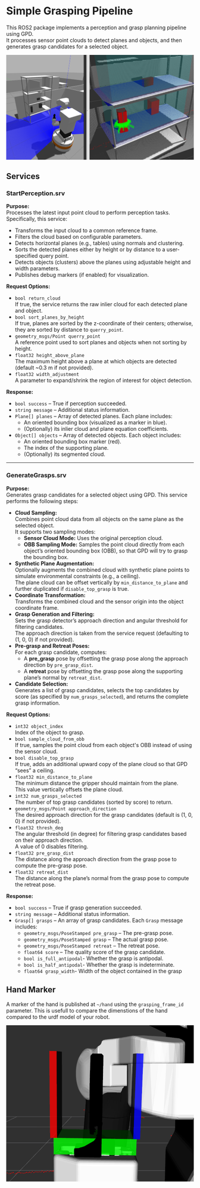 # Simple Grasping Pipeline

This ROS2 package implements a perception and grasp planning pipeline using GPD.  
It processes sensor point clouds to detect planes and objects, and then generates grasp candidates for a selected object.

![](imgs/tiago_sim.png)

## Services

### StartPerception.srv
**Purpose:**  
Processes the latest input point cloud to perform perception tasks. Specifically, this service:
- Transforms the input cloud to a common reference frame.
- Filters the cloud based on configurable parameters.
- Detects horizontal planes (e.g., tables) using normals and clustering.
- Sorts the detected planes either by height or by distance to a user-specified query point.
- Detects objects (clusters) above the planes using adjustable height and width parameters.
- Publishes debug markers (if enabled) for visualization.

**Request Options:**
- `bool return_cloud`  
  If true, the service returns the raw inlier cloud for each detected plane and object.
- `bool sort_planes_by_height`  
  If true, planes are sorted by the z-coordinate of their centers; otherwise, they are sorted by distance to `querry_point`.
- `geometry_msgs/Point querry_point`  
  A reference point used to sort planes and objects when not sorting by height.
- `float32 height_above_plane`  
  The maximum height above a plane at which objects are detected (default ~0.3 m if not provided).
- `float32 width_adjustment`  
  A parameter to expand/shrink the region of interest for object detection.

**Response:**
- `bool success` – True if perception succeeded.
- `string message` – Additional status information.
- `Plane[] planes` – Array of detected planes. Each plane includes:
  - An oriented bounding box (visualized as a marker in blue).
  - (Optionally) its inlier cloud and plane equation coefficients.
- `Object[] objects` – Array of detected objects. Each object includes:
  - An oriented bounding box marker (red).
  - The index of the supporting plane.
  - (Optionally) its segmented cloud.

---

### GenerateGrasps.srv
**Purpose:**  
Generates grasp candidates for a selected object using GPD. This service performs the following steps:
- **Cloud Sampling:**  
  Combines point cloud data from all objects on the same plane as the selected object.  
  It supports two sampling modes:
  - **Sensor Cloud Mode:** Uses the original perception cloud.
  - **OBB Sampling Mode:** Samples the point cloud directly from each object’s oriented bounding box (OBB), so that GPD will try to grasp the bounding box.
- **Synthetic Plane Augmentation:**  
  Optionally augments the combined cloud with synthetic plane points to simulate environmental constraints (e.g., a ceiling).  
  The plane cloud can be offset vertically by `min_distance_to_plane` and further duplicated if `disable_top_grasp` is true.
- **Coordinate Transformation:**  
  Transforms the combined cloud and the sensor origin into the object coordinate frame.
- **Grasp Generation and Filtering:**  
  Sets the grasp detector’s approach direction and angular threshold for filtering candidates.  
  The approach direction is taken from the service request (defaulting to (1, 0, 0) if not provided).
- **Pre-grasp and Retreat Poses:**  
  For each grasp candidate, computes:
  - A **pre_grasp** pose by offsetting the grasp pose along the approach direction by `pre_grasp_dist`.
  - A **retreat** pose by offsetting the grasp pose along the supporting plane’s normal by `retreat_dist`.
- **Candidate Selection:**  
  Generates a list of grasp candidates, selects the top candidates by score (as specified by `num_grasps_selected`), and returns the complete grasp information.

**Request Options:**
- `int32 object_index`  
  Index of the object to grasp.
- `bool sample_cloud_from_obb`  
  If true, samples the point cloud from each object's OBB instead of using the sensor cloud.
- `bool disable_top_grasp`  
  If true, adds an additional upward copy of the plane cloud so that GPD “sees” a ceiling.
- `float32 min_distance_to_plane`  
  The minimum distance the gripper should maintain from the plane.  
  This value vertically offsets the plane cloud.
- `int32 num_grasps_selected`  
  The number of top grasp candidates (sorted by score) to return.
- `geometry_msgs/Point approach_direction`  
  The desired approach direction for the grasp candidates (default is (1, 0, 0) if not provided).
- `float32 thresh_deg`  
  The angular threshold (in degree) for filtering grasp candidates based on their approach direction.  
  A value of 0 disables filtering.
- `float32 pre_grasp_dist`  
  The distance along the approach direction from the grasp pose to compute the pre-grasp pose.
- `float32 retreat_dist`  
  The distance along the plane’s normal from the grasp pose to compute the retreat pose.

**Response:**
- `bool success` – True if grasp generation succeeded.
- `string message` – Additional status information.
- `Grasp[] grasps` – An array of grasp candidates. Each `Grasp` message includes:
  - `geometry_msgs/PoseStamped pre_grasp` – The pre-grasp pose.
  - `geometry_msgs/PoseStamped grasp` – The actual grasp pose.
  - `geometry_msgs/PoseStamped retreat` – The retreat pose.
  - `float64 score` – The quality score of the grasp candidate.
  - `bool is_full_antipodal`- Whether the grasp is antipodal.
  - `bool is_half_antipodal`- Whether the grasp is indeterminate.
  - `float64 grasp_width`- Width of the object contained in the grasp

## Hand Marker
A marker of the hand is published at `~/hand` using the `grasping_frame_id` parameter. This is usefull to compare the dimenstions of the hand compared to the urdf model of your robot.

![](imgs/HandMarker.png)